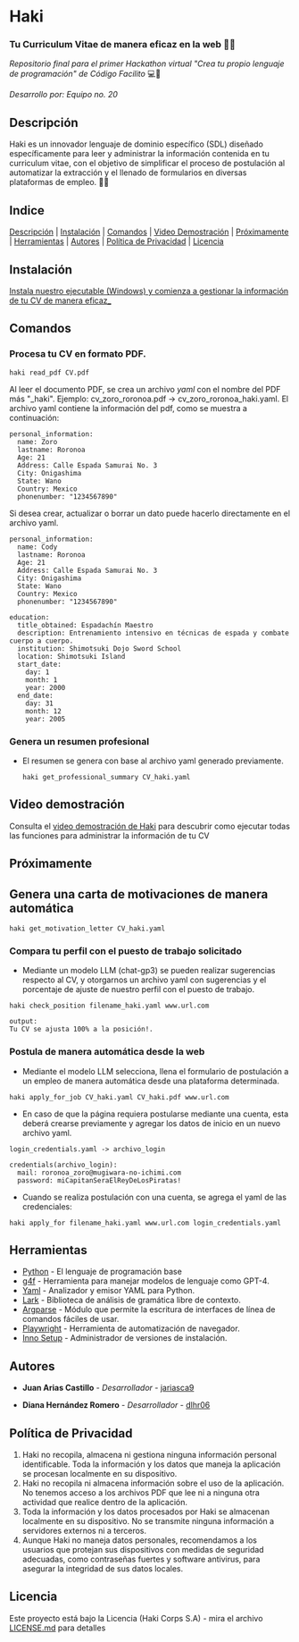# Haki 

### Tu Curriculum Vitae de manera eficaz en la web 📑🌐

_Repositorio final para el primer Hackathon virtual "Crea tu propio lenguaje de programación" de Código Facilito_ 💻🐊

_Desarrollo por: Equipo no. 20_ 

## Descripción 

Haki es un innovador lenguaje de dominio específico (SDL) diseñado específicamente para leer y administrar la información contenida en tu curriculum vitae, con el objetivo de simplificar el proceso de postulación al automatizar la extracción y el llenado de formularios en diversas plataformas de empleo. 📨🔎

## Indice 

[Descripción](#descripción) | [Instalación](#instalación) | [Comandos](#comandos) | [Video Demostración](#video-demostración) | [Próximamente](#próximamente) | [Herramientas](#herramientas) | [Autores](#autores) | [Política de Privacidad](#política-de-privacidad) | [Licencia](#licencia)



## Instalación

[Instala nuestro ejecutable (Windows) y comienza a gestionar la información de tu CV de manera eficaz_](https://drive.google.com/file/d/1kTEz6pPqFvE9S9lor_GgXzbIcnmdQJFT/view?usp=drive_link)


## Comandos 

### Procesa tu CV en formato PDF. 
~~~
haki read_pdf CV.pdf
~~~

Al leer el documento PDF, se crea un archivo *yaml* con el nombre del PDF más "_haki". Ejemplo: cv_zoro_roronoa.pdf -> cv_zoro_roronoa_haki.yaml. El archivo yaml contiene la información del pdf, como se muestra a continuación:
~~~
personal_information:
  name: Zoro
  lastname: Roronoa
  Age: 21
  Address: Calle Espada Samurai No. 3
  City: Onigashima
  State: Wano
  Country: Mexico
  phonenumber: "1234567890"
~~~

Si desea crear, actualizar o borrar un dato puede hacerlo directamente en el archivo yaml. 
~~~
personal_information:
  name: Cody
  lastname: Roronoa
  Age: 21
  Address: Calle Espada Samurai No. 3
  City: Onigashima
  State: Wano
  Country: Mexico
  phonenumber: "1234567890"

education:
  title_obtained: Espadachín Maestro
  description: Entrenamiento intensivo en técnicas de espada y combate cuerpo a cuerpo.
  institution: Shimotsuki Dojo Sword School
  location: Shimotsuki Island
  start_date:
    day: 1
    month: 1
    year: 2000
  end_date:
    day: 31
    month: 12
    year: 2005
~~~


### Genera un resumen profesional 
* El resumen se genera con base al archivo yaml generado previamente.
  ~~~
  haki get_professional_summary CV_haki.yaml
  ~~~
  


## Video demostración 

Consulta el [video demostración de Haki](https://drive.google.com/file/d/1HlGD03fOTVwO5_i9uf6cb_krdqvpB-fy/view?usp=drive_link) para descubrir como ejecutar todas las funciones para administrar la información de tu CV

## Próximamente 

## Genera una carta de motivaciones de manera automática

~~~
haki get_motivation_letter CV_haki.yaml
~~~

### Compara tu perfil con el puesto de trabajo solicitado
* Mediante un modelo LLM (chat-gp3) se pueden realizar sugerencias respecto al CV, y otorgarnos un archivo yaml con sugerencias y el porcentaje de ajuste de nuestro perfil con el puesto de trabajo.

~~~
haki check_position filename_haki.yaml www.url.com

output:
Tu CV se ajusta 100% a la posición!.
~~~

### Postula de manera automática desde la web

* Mediante el modelo LLM selecciona, llena el formulario de postulación a un empleo de manera automática desde una plataforma determinada.

~~~
haki apply_for_job CV_haki.yaml CV_haki.pdf www.url.com
~~~

* En caso de que la página requiera postularse mediante una cuenta, esta deberá crearse previamente y agregar los datos de inicio en un nuevo archivo yaml.

~~~
login_credentials.yaml -> archivo_login

credentials(archivo_login):
  mail: roronoa_zoro@mugiwara-no-ichimi.com
  password: miCapitanSeraElReyDeLosPiratas!
~~~

* Cuando se realiza postulación con una cuenta, se agrega el yaml de las credenciales:
~~~
haki apply_for filename_haki.yaml www.url.com login_credentials.yaml
~~~


## Herramientas

* [Python](https://www.python.org/) - El lenguaje de programación base
* [g4f](https://pypi.org/project/g4f/) - Herramienta para manejar modelos de lenguaje como GPT-4.
* [Yaml](https://pypi.org/project/PyYAML/) - Analizador y emisor YAML para Python.
* [Lark](https://pypi.org/project/g4f/) - Biblioteca de análisis de gramática libre de contexto. 
* [Argparse](https://docs.python.org/3/library/argparse.html) - Módulo que permite la escritura de interfaces de línea de comandos fáciles de usar.
* [Playwright](https://playwright.dev/python/docs/intro) - Herramienta de automatización de navegador.
* [Inno Setup](https://pypi.org/project/innosetup/) - Administrador de versiones de instalación. 


## Autores 

* **Juan Arias Castillo** - *Desarrollador* - [jariasca9](https://github.com/jariasca9)

* **Diana Hernández Romero** - *Desarrollador* - [dlhr06](https://github.com/dlhr06)


## Política de Privacidad 

1. Haki no recopila, almacena ni gestiona ninguna información personal identificable. Toda la información y los datos que maneja la aplicación se procesan localmente en su dispositivo.
2. Haki no recopila ni almacena información sobre el uso de la aplicación. No tenemos acceso a los archivos PDF que lee ni a ninguna otra actividad que realice dentro de la aplicación.
3. Toda la información y los datos procesados por Haki se almacenan localmente en su dispositivo. No se transmite ninguna información a servidores externos ni a terceros.
4. Aunque Haki no maneja datos personales, recomendamos a los usuarios que protejan sus dispositivos con medidas de seguridad adecuadas, como contraseñas fuertes y software antivirus, para asegurar la integridad de sus datos locales.

## Licencia 

Este proyecto está bajo la Licencia (Haki Corps S.A) - mira el archivo [LICENSE.md](LICENSE.md) para detalles



